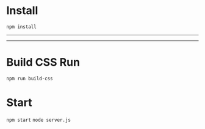 # Install

`npm install`

---

---
# Build CSS Run

`npm run build-css`


# Start

`npm start` 
`node server.js`
